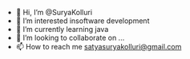 - 👋 Hi, I’m @SuryaKolluri
- 👀 I’m interested insoftware development
- 🌱 I’m currently learning java
- 💞️ I’m looking to collaborate on ...
- 📫 How to reach me satyasuryakolluri@gmail.com

<!---
SuryaKolluri/SuryaKolluri is a ✨ special ✨ repository because its `README.md` (this file) appears on your GitHub profile.
You can click the Preview link to take a look at your changes.
--->
